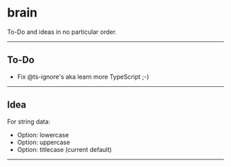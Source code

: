 # brain

To-Do and ideas in no particular order.

---

## To-Do

- Fix @ts-ignore's aka learn more TypeScript ;-)

---

## Idea

For string data:

- Option: lowercase
- Option: uppercase
- Option: titlecase (current default)

---

